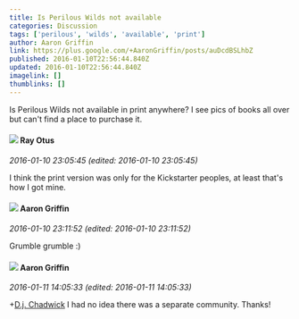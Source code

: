 ```yaml
---
title: Is Perilous Wilds not available
categories: Discussion
tags: ['perilous', 'wilds', 'available', 'print']
author: Aaron Griffin
link: https://plus.google.com/+AaronGriffin/posts/auDcdBSLhbZ
published: 2016-01-10T22:56:44.840Z
updated: 2016-01-10T22:56:44.840Z
imagelink: []
thumblinks: []
---
```


Is Perilous Wilds not available in print anywhere? I see pics of books all over but can&#39;t find a place to purchase it.
<div id='comment z12ydr0zklytwxpqe04cj3ab5rjbylsj3c0'>
  <h4><img src='{{site.baseurl}}//images/avatars/100495092599585582455_photo.jpg'> Ray Otus</h4>
      <p><cite>2016-01-10 23:05:45 (edited: 2016-01-10 23:05:45)</cite></p>
        <p>I think the print version was only for the Kickstarter peoples, at least that&#39;s how I got mine.</p>
</div>
        

<div id='comment z12ydr0zklytwxpqe04cj3ab5rjbylsj3c0'>
  <h4><img src='{{site.baseurl}}//images/avatars/103667855585775066713_photo.jpg'> Aaron Griffin</h4>
      <p><cite>2016-01-10 23:11:52 (edited: 2016-01-10 23:11:52)</cite></p>
        <p>Grumble grumble :)</p>
</div>
        

<div id='comment z12ydr0zklytwxpqe04cj3ab5rjbylsj3c0'>
  <h4><img src='{{site.baseurl}}//images/avatars/103667855585775066713_photo.jpg'> Aaron Griffin</h4>
      <p><cite>2016-01-11 14:05:33 (edited: 2016-01-11 14:05:33)</cite></p>
        <p><span class="proflinkWrapper"><span class="proflinkPrefix">+</span><a class="proflink" href="https://plus.google.com/118180289976931982323" oid="118180289976931982323">D.j. Chadwick</a></span> I had no idea there was a separate community. Thanks!</p>
</div>
        
